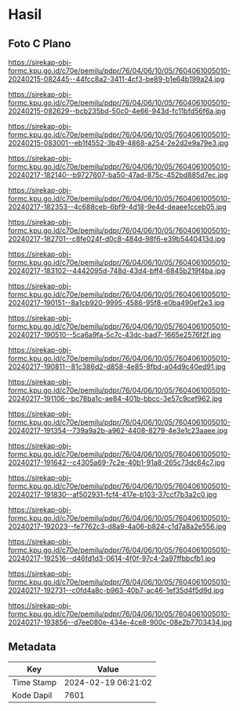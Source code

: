 # Hasil

## Foto C Plano

https://sirekap-obj-formc.kpu.go.id/c70e/pemilu/pdpr/76/04/06/10/05/7604061005010-20240215-082445--44fcc8a2-3411-4cf3-be89-b1e64b199a24.jpg

https://sirekap-obj-formc.kpu.go.id/c70e/pemilu/pdpr/76/04/06/10/05/7604061005010-20240215-082629--bcb235bd-50c0-4e66-943d-fc11bfd56f6a.jpg

https://sirekap-obj-formc.kpu.go.id/c70e/pemilu/pdpr/76/04/06/10/05/7604061005010-20240215-083001--eb1f4552-3b49-4868-a254-2e2d2e9a79e3.jpg

https://sirekap-obj-formc.kpu.go.id/c70e/pemilu/pdpr/76/04/06/10/05/7604061005010-20240217-182140--b9727607-ba50-47ad-875c-452bd885d7ec.jpg

https://sirekap-obj-formc.kpu.go.id/c70e/pemilu/pdpr/76/04/06/10/05/7604061005010-20240217-182353--4c688ceb-6bf9-4d18-9e4d-deaee1cceb05.jpg

https://sirekap-obj-formc.kpu.go.id/c70e/pemilu/pdpr/76/04/06/10/05/7604061005010-20240217-182701--c8fe024f-d0c8-484d-98f6-e39b5440413d.jpg

https://sirekap-obj-formc.kpu.go.id/c70e/pemilu/pdpr/76/04/06/10/05/7604061005010-20240217-183102--4442095d-748d-43d4-bff4-6845b219f4ba.jpg

https://sirekap-obj-formc.kpu.go.id/c70e/pemilu/pdpr/76/04/06/10/05/7604061005010-20240217-190151--8a1cb920-9995-4586-95f8-e0ba490ef2e3.jpg

https://sirekap-obj-formc.kpu.go.id/c70e/pemilu/pdpr/76/04/06/10/05/7604061005010-20240217-190510--5ca6a9fa-5c7c-43dc-bad7-1665e2576f2f.jpg

https://sirekap-obj-formc.kpu.go.id/c70e/pemilu/pdpr/76/04/06/10/05/7604061005010-20240217-190811--81c386d2-d858-4e85-8fbd-a04d9c40ed91.jpg

https://sirekap-obj-formc.kpu.go.id/c70e/pemilu/pdpr/76/04/06/10/05/7604061005010-20240217-191106--bc78ba1c-ae84-401b-bbcc-3e57c9cef962.jpg

https://sirekap-obj-formc.kpu.go.id/c70e/pemilu/pdpr/76/04/06/10/05/7604061005010-20240217-191354--739a9a2b-a962-4408-8279-4e3e1c23aaee.jpg

https://sirekap-obj-formc.kpu.go.id/c70e/pemilu/pdpr/76/04/06/10/05/7604061005010-20240217-191642--c4305a69-7c2e-40b1-91a8-265c73dc64c7.jpg

https://sirekap-obj-formc.kpu.go.id/c70e/pemilu/pdpr/76/04/06/10/05/7604061005010-20240217-191830--af502931-fcf4-417e-b103-37ccf7b3a2c0.jpg

https://sirekap-obj-formc.kpu.go.id/c70e/pemilu/pdpr/76/04/06/10/05/7604061005010-20240217-192023--fe7762c3-d8a9-4a06-b824-c1d7a8a2e556.jpg

https://sirekap-obj-formc.kpu.go.id/c70e/pemilu/pdpr/76/04/06/10/05/7604061005010-20240217-192516--d46fd1d3-0614-4f0f-97c4-2a97ffbbcfb1.jpg

https://sirekap-obj-formc.kpu.go.id/c70e/pemilu/pdpr/76/04/06/10/05/7604061005010-20240217-192731--c0fd4a8c-b963-40b7-ac46-1ef35d4f5d9d.jpg

https://sirekap-obj-formc.kpu.go.id/c70e/pemilu/pdpr/76/04/06/10/05/7604061005010-20240217-193856--d7ee080e-434e-4ce8-900c-08e2b7703434.jpg


## Metadata

| Key        | Value               |
| ---------- | ------------------- |
| Time Stamp | 2024-02-19 06:21:02 |
| Kode Dapil | 7601                |



